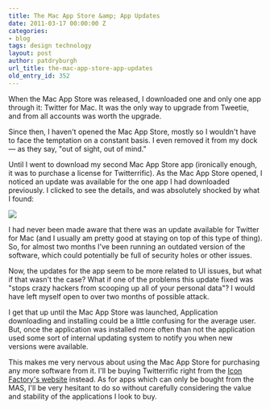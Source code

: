 ```yaml
---
title: The Mac App Store &amp; App Updates
date: 2011-03-17 00:00:00 Z
categories:
- blog
tags: design technology
layout: post
author: patdryburgh
url_title: the-mac-app-store-app-updates
old_entry_id: 352
---
```


When the Mac App Store was released, I downloaded one and only one app through it: Twitter for Mac. It was the only way to upgrade from Tweetie, and from all accounts was worth the upgrade.

Since then, I haven't opened the Mac App Store, mostly so I wouldn't have to face the temptation on a constant basis. I even removed it from my dock — as they say, "out of sight, out of mind."

Until I went to download my second Mac App Store app (ironically enough, it was to purchase a license for Twitterrific). As the Mac App Store opened, I noticed an update was available for the one app I had downloaded previously. I clicked to see the details, and was absolutely shocked by what I found:

![](http://files.droplr.com/files/10682592/eam3.Screen%20shot%202011-03-16%20at%209.54.24%20AM.png)

I had never been made aware that there was an update available for Twitter for Mac (and I usually am pretty good at staying on top of this type of thing). So, for almost two months I've been running an outdated version of the software, which could potentially be full of security holes or other issues.

Now, the updates for the app seem to be more related to UI issues, but what if that wasn't the case? What if one of the problems this update fixed was "stops crazy hackers from scooping up all of your personal data"? I would have left myself open to over two months of possible attack.

I get that up until the Mac App Store was launched, Application downloading and installing could be a little confusing for the average user. But, once the application was installed more often than not the application used some sort of internal updating system to notify you when new versions were available.

This makes me very nervous about using the Mac App Store for purchasing any more software from it. I'll be buying Twitterrific right from the [Icon Factory's website](http://iconfactory.com/software/twitterrific/) instead. As for apps which can only be bought from the MAS, I'll be very hesitant to do so without carefully considering the value and stability of the applications I look to buy.
